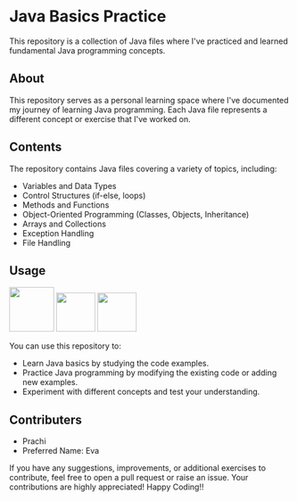 # Java Basics Practice
This repository is a collection of Java files where I've practiced and learned fundamental Java programming concepts.

## About

This repository serves as a personal learning space where I've documented my journey of learning Java programming. Each Java file represents a different concept or exercise that I've worked on.

## Contents

The repository contains Java files covering a variety of topics, including:

- Variables and Data Types
- Control Structures (if-else, loops)
- Methods and Functions
- Object-Oriented Programming (Classes, Objects, Inheritance)
- Arrays and Collections
- Exception Handling
- File Handling


## Usage
<img src="https://github.com/pprachi15/introduction/assets/116032314/07564aff-efc3-4769-b650-9bec3f1b6d7d" width="80" height="80" />      <!-- Java  -->
<img src="https://github.com/pprachi15/introduction/assets/116032314/7b46ae33-acdf-4e06-8e26-e530da1f9133" width="70" height="70" />        <!-- VS Code -->
<img src="https://github.com/pprachi15/introduction/assets/116032314/5884efd1-99a0-41e3-b4ac-f92bec7ad40f" width="70" height="70" />        <!-- Github -->

You can use this repository to:
- Learn Java basics by studying the code examples.
- Practice Java programming by modifying the existing code or adding new examples.
- Experiment with different concepts and test your understanding.

## Contributers
- Prachi
- Preferred Name: Eva

If you have any suggestions, improvements, or additional exercises to contribute, feel free to open a pull request or raise an issue. Your contributions are highly appreciated!
Happy Coding!!
